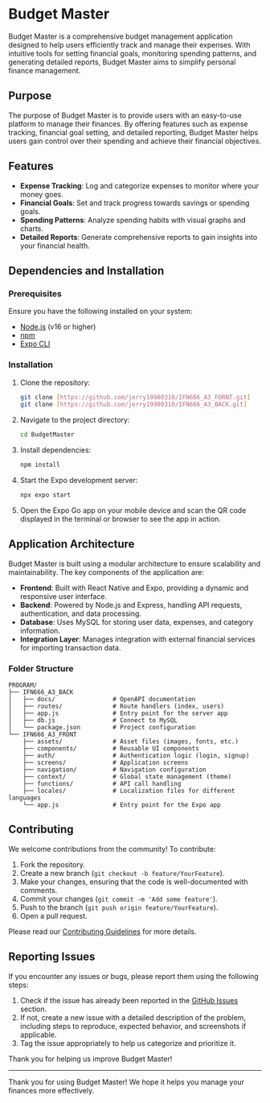 # Budget Master

Budget Master is a comprehensive budget management application designed to help users efficiently track and manage their expenses. With intuitive tools for setting financial goals, monitoring spending patterns, and generating detailed reports, Budget Master aims to simplify personal finance management.

## Purpose

The purpose of Budget Master is to provide users with an easy-to-use platform to manage their finances. By offering features such as expense tracking, financial goal setting, and detailed reporting, Budget Master helps users gain control over their spending and achieve their financial objectives.

## Features

- **Expense Tracking**: Log and categorize expenses to monitor where your money goes.
- **Financial Goals**: Set and track progress towards savings or spending goals.
- **Spending Patterns**: Analyze spending habits with visual graphs and charts.
- **Detailed Reports**: Generate comprehensive reports to gain insights into your financial health.

## Dependencies and Installation

### Prerequisites

Ensure you have the following installed on your system:

- [Node.js](https://nodejs.org/) (v16 or higher)
- [npm](https://www.npmjs.com/)
- [Expo CLI](https://docs.expo.dev/get-started/installation/)

### Installation

1. Clone the repository:
    ```sh
    git clone [https://github.com/jerry19980310/IFN666_A3_FORNT.git]
    git clone [https://github.com/jerry19980310/IFN666_A3_BACK.git]
    
    ```

2. Navigate to the project directory:
    ```sh
    cd BudgetMaster
    ```

3. Install dependencies:
    ```sh
    npm install
    ```

4. Start the Expo development server:
    ```sh
    npx expo start
    ```

5. Open the Expo Go app on your mobile device and scan the QR code displayed in the terminal or browser to see the app in action.

## Application Architecture

Budget Master is built using a modular architecture to ensure scalability and maintainability. The key components of the application are:

- **Frontend**: Built with React Native and Expo, providing a dynamic and responsive user interface.
- **Backend**: Powered by Node.js and Express, handling API requests, authentication, and data processing.
- **Database**: Uses MySQL for storing user data, expenses, and category information.
- **Integration Layer**: Manages integration with external financial services for importing transaction data.

### Folder Structure

``` bosh
PROGRAM/
├── IFN666_A3_BACK
│   ├── docs/                # OpenAPI documentation
│   ├── routes/              # Route handlers (index, users)
│   ├── app.js               # Entry point for the server app
│   ├── db.js                # Connect to MySQL
│   └── package.json         # Project configuration
└── IFN666_A3_FRONT
    ├── assets/              # Asset files (images, fonts, etc.)
    ├── components/          # Reusable UI components
    ├── auth/                # Authentication logic (login, signup)
    ├── screens/             # Application screens
    ├── navigation/          # Navigation configuration
    ├── context/             # Global state management (theme)
    ├── functions/           # API call handling
    ├── locales/             # Localization files for different languages
    └── app.js               # Entry point for the Expo app
```


## Contributing

We welcome contributions from the community! To contribute:

1. Fork the repository.
2. Create a new branch (`git checkout -b feature/YourFeature`).
3. Make your changes, ensuring that the code is well-documented with comments.
4. Commit your changes (`git commit -m 'Add some feature'`).
5. Push to the branch (`git push origin feature/YourFeature`).
6. Open a pull request.

Please read our [Contributing Guidelines](CONTRIBUTING.md) for more details.

## Reporting Issues

If you encounter any issues or bugs, please report them using the following steps:

1. Check if the issue has already been reported in the [GitHub Issues](https://github.com/yourusername/BudgetMaster/issues) section.
2. If not, create a new issue with a detailed description of the problem, including steps to reproduce, expected behavior, and screenshots if applicable.
3. Tag the issue appropriately to help us categorize and prioritize it.

Thank you for helping us improve Budget Master!

---

Thank you for using Budget Master! We hope it helps you manage your finances more effectively.

